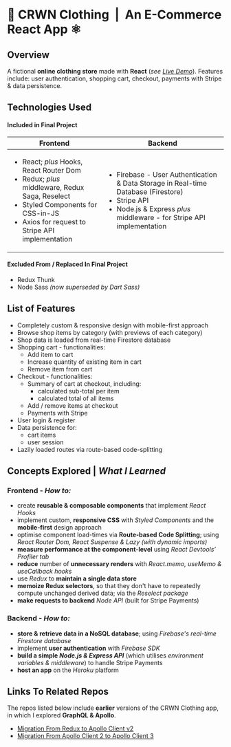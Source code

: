 # 👑 CRWN Clothing &nbsp;|&nbsp; An E-Commerce React App ⚛

## Overview

A fictional **online clothing store** made with **React** (_see [Live Demo](http://crown-clothing-live-app.herokuapp.com/)_). Features include: user authentication, shopping cart, checkout, payments with Stripe & data persistence.

## Technologies Used

#### Included in Final Project

<table>
<thead>
    <!-- Column Headings -->
    <tr>
      <th align="center">Frontend</th>
      <th align="center">Backend</th>
    </tr>
</thead>
  <tbody>
    <!-- Column 1: Frontend Tech -->
    <tr>
      <td>
        <ul>
            <li>React; <em>plus</em> Hooks, React Router Dom</li>
            <li>Redux; <em>plus</em> middleware, Redux Saga, Reselect</li>
			<li>Styled Components for CSS-in-JS</li>
			<li>Axios for request to Stripe API implementation</li>
		 </ul>	
      </td>
   <!-- Column 2: Backend Tech -->
      <td>
          <ul>
            <li>Firebase - User Authentication & Data Storage in Real-time Database (Firestore)</li>
            <li>Stripe API</li>
            <li>Node.js & Express <em>plus</em> middleware - for Stripe API implementation</li>
		  </ul>	
      </td>
    </tr>
  </tbody>
</table>

#### Excluded From / Replaced In Final Project

-   Redux Thunk
-   Node Sass _(now superseded by Dart Sass)_

## List of Features

-   Completely custom & responsive design with mobile-first approach
-   Browse shop items by category (with previews of each category)
-   Shop data is loaded from real-time Firestore database
-   Shopping cart - functionalities:
    -   Add item to cart
    -   Increase quantity of existing item in cart
    -   Remove item from cart
-   Checkout - functionalities:
    -   Summary of cart at checkout, including:
        -   calculated sub-total per item
        -   calculated total of all items
    -   Add / remove items at checkout
    -   Payments with Stripe
-   User login & register
-   Data persistence for:
    -   cart items
    -   user session
-   Lazily loaded routes via route-based code-splitting

## Concepts Explored | _What I Learned_

### Frontend - _How to:_

-   create **reusable & composable components** that implement _React Hooks_
-   implement custom, **responsive CSS** with _Styled Components_ and the **mobile-first** design approach
-   optimise component load-times via **Route-based Code Splitting**; using _React Router Dom, React Suspense & Lazy (with dynamic imports)_
-   **measure performance at the component-level** using _React Devtools’ Profiler tab_
-   **reduce** number of **unnecessary renders** with _React.memo, useMemo & useCallback hooks_
-   use _Redux_ to **maintain a single data store**
-   **memoize Redux selectors**, so that they don't have to repeatedly compute unchanged derived data; via the _Reselect package_
-   **make requests to backend** _Node API_ (built for Stripe Payments)

### Backend - _How to:_

-   **store & retrieve data in a NoSQL database**; using _Firebase's real-time Firestore database_
-   implement **user authentication** with _Firebase SDK_
-   **build a simple _Node.js & Express API_** (which utilises _environment variables & middleware_) to handle Stripe Payments
-   **host an app** on the _Heroku_ platform

## Links To Related Repos

The repos listed below include **earlier** versions of the CRWN Clothing app, in which I explored **GraphQL & Apollo**.

-   [Migration From Redux to Apollo Client v2](https://github.com/Bilaal96/crwn-clothing-gql-apollo-v2)
-   [Migration From Apollo Client 2 to Apollo Client 3](https://github.com/Bilaal96/crwn-clothing-gql-apollo-v3)
